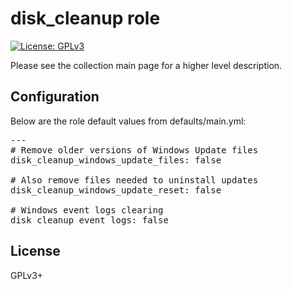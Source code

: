 # disk_cleanup role

[![License: GPLv3](https://img.shields.io/badge/license-GPLv3-brightgreen.svg)](https://www.gnu.org/licenses/gpl-3.0)

Please see the collection main page for a higher level description.

## Configuration

Below are the role default values from defaults/main.yml:

<pre>
---
# Remove older versions of Windows Update files
disk_cleanup_windows_update_files: false

# Also remove files needed to uninstall updates
disk_cleanup_windows_update_reset: false

# Windows event logs clearing
disk_cleanup_event_logs: false
</pre>

## License

GPLv3+
